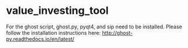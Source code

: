 # value_investing_tool

For the ghost script, ghost.py, pyqt4, and sip need to be installed. Please follow the installation instructions here:
http://ghost-py.readthedocs.io/en/latest/
